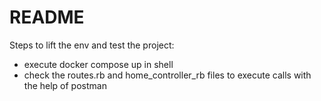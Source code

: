 # README

Steps to lift the env and test the project:
- execute docker compose up in shell
- check the routes.rb and home_controller_rb files to execute calls with the help of postman
